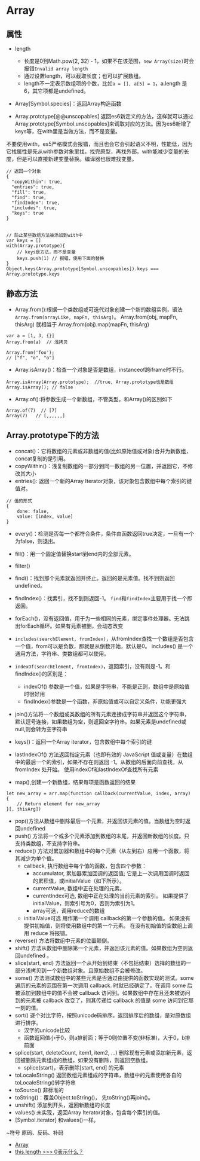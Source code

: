 # Array

## 属性

- length
    - 长度是0到Math.pow(2, 32) - 1，如果不在该范围，`new Array(size)`时会报错`Invalid array length`
    - 通过设置length，可以截取长度；也可以扩展数组。
    - length不一定表示数组项的个数，比如`a = [], a[5] = 1`，a.length 是6，其它项都是undefined。
    
- Array[Symbol.species]：返回Array构造函数

- Array.prototype[@@unscopables] 返回es6新定义的方法，这样就可以通过Array.prototype[Symbol.unscopables]来调取对应的方法。因为es6新增了keys等，在with里是当做方法，而不是变量。

不要使用with，es5严格模式会报错，而且也会它会引起语义不明，性能低，因为它找属性是先从with参数对象里找，找完原型，再找外部。with能减少变量的长度，但是可以直接新建变量替换。编译器也很难找变量。

```
// 返回一个对象
{
  "copyWithin": true,
  "entries": true,
  "fill": true,
  "find": true,
  "findIndex": true,
  "includes": true,
  "keys": true
}


// 防止某些数组方法被添加到with中
var keys = []
with(Array.prototype){
    // keys是方法，而不是变量
    keys.push(1) // 报错，使用下面的替换
}
Object.keys(Array.prototype[Symbol.unscopables]).keys === Array.prototype.keys
```
    
## 静态方法

- Array.from():根据一个类数组或可迭代对象创建一个新的数组实例，语法`Array.from(arrayLike, mapFn, thisArg)`。
Array.from(obj, mapFn, thisArg) 就相当于 Array.from(obj).map(mapFn, thisArg)
```
var a = [1, 3, {}]
Array.from(a)  // 浅拷贝

Array.from('foo');
// ["f", "o", "o"]
```

- Array.isArray()：检查一个对象是否是数组，instanceof跨iframe时不行。
```
Array.isArray(Array.prototype);  //true, Array.prototype也是数组
Array.isArray(); // false
```
    
- Array.of():将参数生成一个新数组，不管类型，和Array()的区别如下

```
Array.of(7)  // [7]
Array(7)   // [,,,,,,]
```

## Array.prototype下的方法

- concat()：它将数组的元素或非数组的值(比如原始值或对象)合并为新数组，concat复制的是引用。
- copyWithin()：浅复制数组的一部分到同一数组的另一位置，并返回它，不修改其大小
- entries(): 返回一个新的Array Iterator对象，该对象包含数组中每个索引的键值对。
```
// 值的形式
{
    done: false,
    value: [index, value]
}
```
- every()：检测是否每一个都符合条件，条件由函数返回true决定，一旦有一个为false，则退出。
- fill()：用一个固定值替换start到end内的全部元素。
- filter()
- find()：找到那个元素就返回并终止。返回的是元素值。找不到则返回undefined。
- findIndex()：找索引，找不到则返回-1。 `find`和`findIndex`主要用于找一个即返回。
- forEach()，没有返回值，用于为一些相同的元素，绑定事件处理器。无法跳出forEach循环。如果有元素被删，会动态改变
- `includes(searchElement, fromIndex)`，从fromIndex查找一个数组是否包含一个值，from可以是负数，那就是从倒数开始，默认是0。 includes() 是一个通用方法，字符串、类数组都可以使用。
- `indexOf(searchElement, fromIndex)`，返回索引，没有则是-1。和findIndex()的区别是：
    - indexOf() 参数是一个值，如果是字符串，不能是正则，数组中是原始值时很好用
    - findIndex()参数是一个函数，非原始值或可以自定义条件，功能更强大
 
- join()方法将一个数组或类数组的所有元素连接成字符串并返回这个字符串，默认逗号连接，如果数组为空，则返回空字符串。如果元素是undefined或null,则会转为空字符串
- keys()：返回一个Array iterator，包含数组中每个索引的键
- lastIndexOf() 方法返回指定元素（也即有效的 JavaScript 值或变量）在数组中的最后一个的索引，如果不存在则返回 -1。从数组的后面向前查找，从 fromIndex 处开始。
    使用indexOf和lastIndexOf查找所有元素
- map(),创建一个新数组，结果每项是函数返回的结果
```
let new_array = arr.map(function callback(currentValue, index, array) { 
    // Return element for new_array 
}[, thisArg])
```
- pop()方法从数组中删除最后一个元素，并返回该元素的值。当数组为空时返回undefined
- push() 方法将一个或多个元素添加到数组的末尾，并返回新数组的长度。只支持类数组，不支持字符串。
- reduce() 方法对累加器和数组中的每个元素（从左到右）应用一个函数，将其减少为单个值。
    - callback, 执行数组中每个值的函数，包含四个参数：
        - accumulator, 累加器累加回调的返回值; 它是上一次调用回调时返回的累积值，或initialValue（如下所示）。
        - currentValue, 数组中正在处理的元素。
        - currentIndex可选, 数组中正在处理的当前元素的索引。 如果提供了initialValue，则索引号为0，否则为索引为1。
        - array可选，调用reduce的数组
    - initialValue可选
      用作第一个调用 callback的第一个参数的值。 如果没有提供初始值，则将使用数组中的第一个元素。 在没有初始值的空数组上调用 reduce 将报错。
- reverse() 方法将数组中元素的位置颠倒。
- shift() 方法从数组中删除第一个元素，并返回该元素的值。如果数组为空则返回undefined 。 
- slice(start, end) 方法返回一个从开始到结束（不包括结束）选择的数组的一部分浅拷贝到一个新数组对象。且原始数组不会被修改。
- some() 方法测试数组中的某些元素是否通过由提供的函数实现的测试。some 遍历的元素的范围在第一次调用 callback. 时就已经确定了。在调用 some 后被添加到数组中的值不会被 callback 访问到。如果数组中存在且还未被访问到的元素被 callback 改变了，则其传递给 callback 的值是 some 访问到它那一刻的值。
- sort() 逐个对比字符，按照unicode码排序。返回排序后的数组，是对原数组进行排序。
    - 汉字的unicode比较
    - 函数返回值小于0，则a排前面；等于0则位置不变(非标准)，大于0，b排前面
- splice(start, deleteCount, item1, item2, ...) 删除现有元素或添加新元素，返回被删除元素组成的数组，如果没有删除，则返回空数组。
    - splice(start)，表示删除[start, end] 的元素
- toLocaleString() 返回数组元素组成的字符串，数组中的元素使用各自的toLocaleString()转字符串
- toSource() 非标准的
- toString()：覆盖Object.toString()， 先toString()再join()。
- unshift() 添加到开头，返回新数组的长度
- values() 未实现，返回Array Iterator对象，包含每个索引的值。
- [Symbol.iterator] 和values()一样。


~符号
[](https://www.zhihu.com/question/51585935)
原码、反码、补码






























    
    
- [Array](https://developer.mozilla.org/zh-CN/docs/Web/JavaScript/Reference/Global_Objects/Array)
- [this.length >>> 0表示什么？](https://www.zhihu.com/question/20693429)
